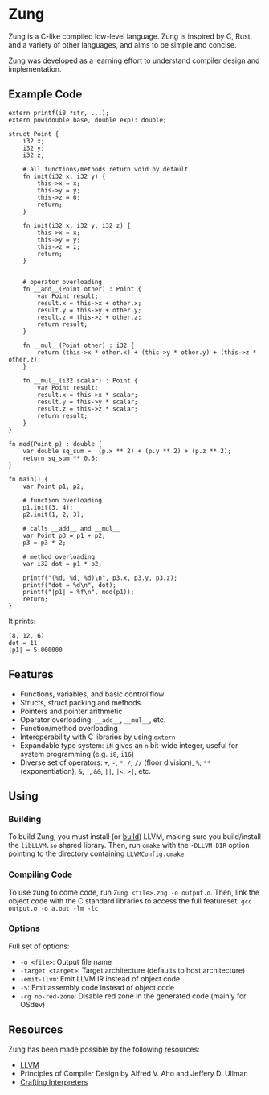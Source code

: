 # Zung
Zung is a C-like compiled low-level language. Zung is inspired by C, Rust, and a variety of other languages, and aims to be simple and concise. 

Zung was developed as a learning effort to understand compiler design and implementation.


## Example Code

```
extern printf(i8 *str, ...);
extern pow(double base, double exp): double;

struct Point {
    i32 x;
    i32 y;
    i32 z;
    
    # all functions/methods return void by default
    fn init(i32 x, i32 y) {
        this->x = x;
        this->y = y;
        this->z = 0;
        return;
    }

    fn init(i32 x, i32 y, i32 z) {
        this->x = x;
        this->y = y;
        this->z = z;
        return;
    }

    
    # operator overloading
    fn __add__(Point other) : Point {
        var Point result;
        result.x = this->x + other.x;
        result.y = this->y + other.y;
        result.z = this->z + other.z;
        return result;
    }

    fn __mul__(Point other) : i32 {
        return (this->x * other.x) + (this->y * other.y) + (this->z * other.z);
    }

    fn __mul__(i32 scalar) : Point {
        var Point result;
        result.x = this->x * scalar;
        result.y = this->y * scalar;
        result.z = this->z * scalar;
        return result;
    }
}

fn mod(Point p) : double {
    var double sq_sum =  (p.x ** 2) + (p.y ** 2) + (p.z ** 2);
    return sq_sum ** 0.5;
}

fn main() {
    var Point p1, p2;
    
    # function overloading
    p1.init(3, 4);
    p2.init(1, 2, 3);
   
    # calls __add__ and __mul__
    var Point p3 = p1 + p2;
    p3 = p3 * 2;
    
    # method overloading
    var i32 dot = p1 * p2;
    
    printf("(%d, %d, %d)\n", p3.x, p3.y, p3.z);
    printf("dot = %d\n", dot);
    printf("|p1| = %f\n", mod(p1));
    return;
}
```

It prints:
```
(8, 12, 6)
dot = 11
|p1| = 5.000000
```

## Features
- Functions, variables, and basic control flow
- Structs, struct packing and methods
- Pointers and pointer arithmetic
- Operator overloading: `__add__`, `__mul__`, etc.
- Function/method overloading
- Interoperability with C libraries by using `extern`
- Expandable type system: `iN` gives an `n` bit-wide integer, useful for system programming (e.g. `i8`, `i16`)
- Diverse set of operators: `+`, `-`, `*`, `/`, `//` (floor division), `%`, `**` (exponentiation), `&`, `|`, `&&`, `||`, `|<`, `>|`, etc.

## Using
### Building
To build Zung, you must install (or [build](https://llvm.org/docs/CMake.html)) LLVM, making sure you build/install the `libLLVM.so` shared library. Then, run `cmake` with the `-DLLVM_DIR` option pointing to the directory containing `LLVMConfig.cmake`. 

### Compiling Code
To use zung to come code, run `Zung <file>.zng -o output.o`. Then, link the object code with the C standard libraries to access the full featureset: 
`gcc output.o -o a.out -lm -lc`

### Options
Full set of options:
- `-o <file>`: Output file name
- `-target <target>`: Target architecture (defaults to host architecture)
- `-emit-llvm`: Emit LLVM IR instead of object code
- `-S`: Emit assembly code instead of object code
- `-cg no-red-zone`: Disable red zone in the generated code (mainly for OSdev)

## Resources
Zung has been made possible by the following resources:
- [LLVM](https://llvm.org/)
- Principles of Compiler Design by Alfred V. Aho and Jeffery D. Ullman
- [Crafting Interpreters](https://craftinginterpreters.com/)
